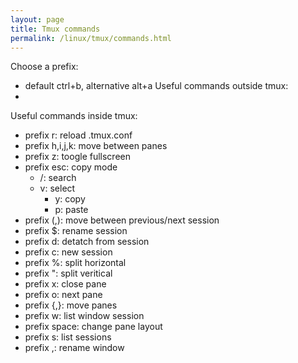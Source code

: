 ```yaml
---
layout: page
title: Tmux commands
permalink: /linux/tmux/commands.html
---
```


Choose a prefix:
- default ctrl+b, alternative alt+a
Useful commands outside tmux:
-
Useful commands inside tmux:
- prefix r: reload .tmux.conf
- prefix h,i,j,k: move between panes
- prefix z: toogle fullscreen
- prefix esc: copy mode
	- /: search
	- v: select
		- y: copy
		- p: paste
- prefix (,): move between previous/next session
- prefix $: rename session
- prefix d: detatch from session 
- prefix c: new session
- prefix %: split horizontal
- prefix ": split veritical
- prefix x: close pane
- prefix o: next pane
- prefix {,}: move panes
- prefix w: list window session
- prefix space: change pane layout
- prefix s: list sessions
- prefix ,: rename window
 
